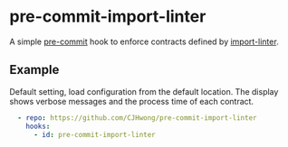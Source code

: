 # pre-commit-import-linter #

A simple [pre-commit][0] hook to enforce contracts defined by [import-linter][1].

## Example ##

Default setting, load configuration from the default location.
The display shows verbose messages and the process time of each contract.

```yaml
  - repo: https://github.com/CJHwong/pre-commit-import-linter
    hooks:
      - id: pre-commit-import-linter
```


[0]: https://pre-commit.com/
[1]: https://import-linter.readthedocs.io/en/stable/index.html
